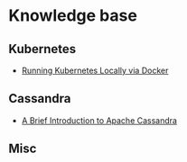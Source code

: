 # Knowledge base

## Kubernetes

* [Running Kubernetes Locally via Docker](http://kubernetes.io/docs/getting-started-guides/docker/)

## Cassandra

* [A Brief Introduction to Apache Cassandra](https://academy.datastax.com/resources/brief-introduction-apache-cassandra)

## Misc

